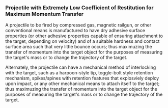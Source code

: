 ### Projectile with Extremely Low Coefficient of Restitution for Maximum Momentum Transfer

A projectile to be fired by compressed gas, magnetic railgun, or other conventional means is manufactured to have dry adhesive surface properties (or other adhesive properties capable of ensuring attachment to the target, depending on velocity) and of a suitable hardness and contact surface area such that very little bounce occurs; thus maximuzing the transfer of momentum into the target object for the purposes of measuring the target's mass or to change the trajectory of the target.

Alternately, the projectile can have a mechanical method of interlocking with the target, such as a harpoon-style tip, toggle-bolt style retention mechanism, spikes/spines with retention features that explosviely deploy upon impact, or any other mechanical means to attach itself to the target; thus maximuzing the transfer of momentum into the target object for the purposes of measuring the target's mass or to change the trajectory of the target.
